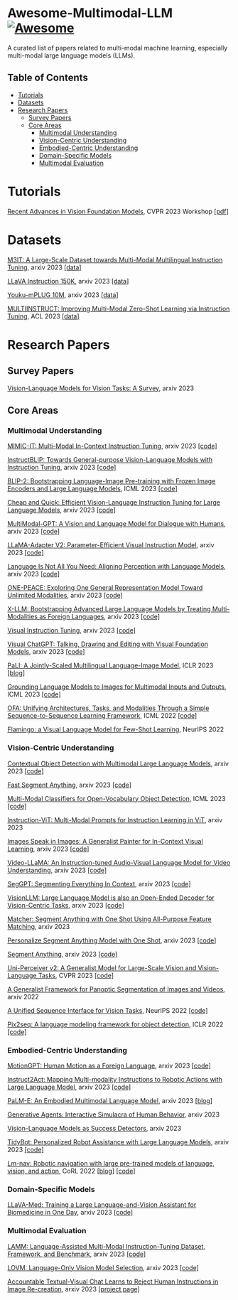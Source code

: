 # Awesome-Multimodal-LLM [![Awesome](https://awesome.re/badge.svg)](https://awesome.re)
A curated list of papers related to multi-modal machine learning, especially multi-modal large language models (LLMs).

## Table of Contents
- [Tutorials](#tutorials)
- [Datasets](#datasets)
- [Research Papers](#research-papers)
  - [Survey Papers](#survey-papers)
  - [Core Areas](#core-areas)
    - [Multimodal Understanding](#multimodal-understanding)
    - [Vision-Centric Understanding](#vision-centric-understanding)
    - [Embodied-Centric Understanding](#embodied-centric-understanding)
    - [Domain-Specific Models](#domain-specific-models)
    - [Multimodal Evaluation](#multimodal-evaluation)

# Tutorials

[Recent Advances in Vision Foundation Models](https://vlp-tutorial.github.io/), CVPR 2023 Workshop [[pdf]](https://datarelease.blob.core.windows.net/tutorial/vision_foundation_models_2023/slides/Chunyuan_cvpr2023_tutorial_lmm.pdf)

# Datasets

[M3IT: A Large-Scale Dataset towards Multi-Modal Multilingual Instruction Tuning](https://arxiv.org/abs/2306.04387), arxiv 2023 [[data]](https://huggingface.co/datasets/MMInstruction/M3IT)

[LLaVA Instruction 150K](https://llava-vl.github.io/), arxiv 2023 [[data]](https://huggingface.co/datasets/liuhaotian/LLaVA-Instruct-150K)

[Youku-mPLUG 10M](https://arxiv.org/abs/2306.04362), arxiv 2023 [[data]](https://github.com/X-PLUG/Youku-mPLUG)

[MULTIINSTRUCT: Improving Multi-Modal Zero-Shot Learning via Instruction Tuning](https://arxiv.org/abs/2212.10773), ACL 2023 [[data]](https://github.com/VT-NLP/MultiInstruct)


# Research Papers

## Survey Papers

[Vision-Language Models for Vision Tasks: A Survey](https://arxiv.org/abs/2304.00685), arxiv 2023


## Core Areas

### Multimodal Understanding

[MIMIC-IT: Multi-Modal In-Context Instruction Tuning](https://arxiv.org/abs/2305.03726), arxiv 2023 [[code]](https://github.com/Luodian/Otter)

[InstructBLIP: Towards General-purpose Vision-Language Models with Instruction Tuning](https://arxiv.org/abs/2305.06500), arxiv 2023 [[code]](https://github.com/salesforce/LAVIS/tree/main/projects/instructblip) 

[BLIP-2: Bootstrapping Language-Image Pre-training with Frozen Image Encoders and Large Language Models](https://arxiv.org/abs/2301.12597), ICML 2023 [[code]](https://github.com/salesforce/LAVIS/tree/main/projects/blip2)

[Cheap and Quick: Efficient Vision-Language Instruction Tuning for Large Language Models](https://arxiv.org/abs/2305.15023), arxiv 2023 [[code]](https://github.com/luogen1996/LaVIN)

[MultiModal-GPT: A Vision and Language Model for Dialogue with Humans](https://arxiv.org/abs/2305.04790), arxiv 2023 [[code]](https://github.com/open-mmlab/Multimodal-GPT)

[LLaMA-Adapter V2: Parameter-Efficient Visual Instruction Model](https://arxiv.org/abs/2304.15010), arxiv 2023 [[code]](https://github.com/ZrrSkywalker/LLaMA-Adapter)

[Language Is Not All You Need: Aligning Perception with Language Models](https://arxiv.org/abs/2302.14045v2), arxiv 2023 [[code]](https://github.com/microsoft/unilm)

[ONE-PEACE: Exploring One General Representation Model Toward Unlimited Modalities](http://arxiv.org/abs/2305.11172), arxiv 2023 [[code]](https://github.com/OFA-Sys/ONE-PEACE)

[X-LLM: Bootstrapping Advanced Large Language Models by Treating Multi-Modalities as Foreign Languages](https://arxiv.org/abs/2305.04160), arxiv 2023 [[code]](https://github.com/phellonchen/X-LLM)

[Visual Instruction Tuning](https://arxiv.org/abs/2304.08485), arxiv 2023 [[code]](https://github.com/haotian-liu/LLaVA)

[Visual ChatGPT: Talking, Drawing and Editing with Visual Foundation Models](https://arxiv.org/abs/2303.04671), arxiv 2023 [[code]](https://github.com/microsoft/TaskMatrix)

[PaLI: A Jointly-Scaled Multilingual Language-Image Model](http://arxiv.org/abs/2209.06794), ICLR 2023 [[blog]](https://ai.googleblog.com/2022/09/pali-scaling-language-image-learning-in.html)

[Grounding Language Models to Images for Multimodal Inputs and Outputs](https://arxiv.org/abs/2301.13823), ICML 2023 [[code]](https://github.com/kohjingyu/fromage)

[OFA: Unifying Architectures, Tasks, and Modalities Through a Simple Sequence-to-Sequence Learning Framework](https://arxiv.org/abs/2202.03052), ICML 2022 [[code]](https://github.com/OFA-Sys/OFA)

[Flamingo: a Visual Language Model for Few-Shot Learning](https://arxiv.org/abs/2204.14198), NeurIPS 2022


### Vision-Centric Understanding

[Contextual Object Detection with Multimodal Large Language Models](https://arxiv.org/abs/2305.18279), arxiv 2023 [[code]](https://github.com/yuhangzang/ContextDET)

[Fast Segment Anything](https://arxiv.org/abs/2306.12156), arxiv 2023 [[code]](https://github.com/CASIA-IVA-Lab/FastSAM)

[Multi-Modal Classifiers for Open-Vocabulary Object Detection](https://arxiv.org/abs/2306.05493), ICML 2023 [[code]](https://github.com/prannaykaul/mm-ovod)

[Instruction-ViT: Multi-Modal Prompts for Instruction Learning in ViT](https://arxiv.org/abs/2305.00201), arxiv 2023

[Images Speak in Images: A Generalist Painter for In-Context Visual Learning](https://arxiv.org/abs/2212.02499), arxiv 2023 [[code]](https://github.com/baaivision/Painter)

[Video-LLaMA: An Instruction-tuned Audio-Visual Language Model for Video Understanding](https://arxiv.org/abs/2306.02858), arxiv 2023 [[code]](https://github.com/DAMO-NLP-SG/Video-LLaMA)

[SegGPT: Segmenting Everything In Context](http://arxiv.org/abs/2304.03284), arxiv 2023 [[code]](https://github.com/baaivision/Painter)

[VisionLLM: Large Language Model is also an Open-Ended Decoder for Vision-Centric Tasks](http://arxiv.org/abs/2305.11175), arxiv 2023 [[code]](https://github.com/OpenGVLab/VisionLLM)

[Matcher: Segment Anything with One Shot Using All-Purpose Feature Matching](https://arxiv.org/abs/2305.13310), arxiv 2023

[Personalize Segment Anything Model with One Shot](https://arxiv.org/abs/2305.03048), arxiv 2023 [[code]](https://github.com/ZrrSkywalker/Personalize-SAM)

[Segment Anything](https://arxiv.org/abs/2304.02643), arxiv 2023 [[code]](https://github.com/facebookresearch/segment-anything)

[Uni-Perceiver v2: A Generalist Model for Large-Scale Vision and Vision-Language Tasks](https://arxiv.org/abs/2211.09808), CVPR 2023 [[code]](https://github.com/fundamentalvision/Uni-Perceiver)

[A Generalist Framework for Panoptic Segmentation of Images and Videos](https://arxiv.org/abs/2210.06366), arxiv 2022 

[A Unified Sequence Interface for Vision Tasks](http://arxiv.org/abs/2206.07669), NeurIPS 2022 [[code]](https://github.com/google-research/pix2seq)

[Pix2seq: A language modeling framework for object detection](https://arxiv.org/abs/2109.10852), ICLR 2022 [[code]](https://github.com/google-research/pix2seq)


### Embodied-Centric Understanding

[MotionGPT: Human Motion as a Foreign Language](https://arxiv.org/abs//2306.14795), arxiv 2023 [[code]](https://github.com/OpenMotionLab/MotionGPT)

[Instruct2Act: Mapping Multi-modality Instructions to Robotic Actions with Large Language Model](https://arxiv.org/abs/2305.11176), arxiv 2023 [[code]](https://github.com/OpenGVLab/Instruct2Act)

[PaLM-E: An Embodied Multimodal Language Model](https://arxiv.org/abs/2303.03378), arxiv 2023 [[blog]](https://palm-e.github.io/)

[Generative Agents: Interactive Simulacra of Human Behavior](https://arxiv.org/abs/2304.03442), arxiv 2023

[Vision-Language Models as Success Detectors](https://arxiv.org/abs/2303.07280), arxiv 2023

[TidyBot: Personalized Robot Assistance with Large Language Models](https://arxiv.org/abs/2305.05658), arxiv 2023 [[code]](https://github.com/jimmyyhwu/tidybot)

[Lm-nav: Robotic navigation with large pre-trained models of language, vision, and action](https://arxiv.org/abs/2207.04429), CoRL 2022 [[blog]](https://sites.google.com/view/lmnav) [[code]](https://github.com/blazejosinski/lm_nav)



### Domain-Specific Models

[LLaVA-Med: Training a Large Language-and-Vision Assistant for Biomedicine in One Day](http://arxiv.org/abs/2306.00890), arxiv 2023 [[code]](https://github.com/microsoft/LLaVA-Med)

### Multimodal Evaluation

[LAMM: Language-Assisted Multi-Modal Instruction-Tuning Dataset, Framework, and Benchmark](https://arxiv.org/abs/2306.06687), arxiv 2023 [[code]](https://github.com/OpenLAMM/LAMM)

[LOVM: Language-Only Vision Model Selection](https://arxiv.org/abs/2306.08893), arxiv 2023 [[code]](https://github.com/orrzohar/LOVM)

[Accountable Textual-Visual Chat Learns to Reject Human Instructions in Image Re-creation](https://arxiv.org/abs/2303.05983), arxiv 2023 [[project page]](https://matrix-alpha.github.io/)

